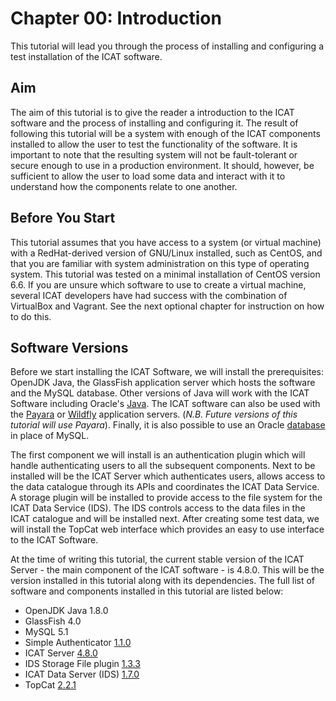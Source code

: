 Chapter 00: Introduction
=======================

This tutorial will lead you through the process of installing and configuring a test installation of the ICAT software.

Aim
---

The aim of this tutorial is to give the reader a introduction to the ICAT software and the process of installing and configuring it. The result of following this tutorial will be a system with enough of the ICAT components installed to allow the user to test the functionality of the software. It is important to note that the resulting system will not be fault-tolerant or secure enough to use in a production environment. It should, however, be sufficient to allow the user to load some data and interact with it to understand how the components relate to one another.

Before You Start
----------------

This tutorial assumes that you have access to a system (or virtual machine) with a RedHat-derived version of GNU/Linux installed, such as CentOS, and that you are familiar with system administration on this type of operating system. This tutorial was tested on a minimal installation of CentOS version 6.6. If you are unsure which software to use to create a virtual machine, several ICAT developers have had success with the combination of VirtualBox and Vagrant. See the next optional chapter for instruction on how to do this.

Software Versions
-----------------

Before we start installing the ICAT Software, we will install the prerequisites: OpenJDK Java, the GlassFish application server which hosts the software and the MySQL database. Other versions of Java will work with the ICAT Software including Oracle's [Java](http://www.oracle.com/technetwork/indexes/downloads/index.html). The ICAT software can also be used with the [Payara](https://www.payara.fish/) or [Wildfly](http://wildfly.org/) application servers. (*N.B. Future versions of this tutorial will use Payara*). Finally, it is also possible to use an Oracle [database](https://www.oracle.com/database/index.html) in place of MySQL.

The first component we will install is an authentication plugin which will handle authenticating users to all the subsequent components. Next to be installed will be the ICAT Server which authenticates users, allows access to the data catalogue through its APIs and coordinates the ICAT Data Service. A storage plugin will be installed to provide access to the file system for the ICAT Data Service (IDS). The IDS controls access to the data files in the ICAT catalogue and will be installed next. After creating some test data, we will install the TopCat web interface which provides an easy to use interface to the ICAT Software.

At the time of writing this tutorial, the current stable version of the ICAT Server - the main component of the ICAT software - is 4.8.0. This will be the version installed in this tutorial along with its dependencies. The full list of software and components installed in this tutorial are listed below:

- OpenJDK Java 1.8.0
- GlassFish 4.0
- MySQL 5.1
- Simple Authenticator [1.1.0](https://repo.icatproject.org/site/authn/simple/1.1.0/)
- ICAT Server [4.8.0](https://repo.icatproject.org/site/icat/server/4.8.0/)
- IDS Storage File plugin [1.3.3](https://repo.icatproject.org/site/ids/storage_file/1.3.3/)
- ICAT Data Server (IDS) [1.7.0](https://repo.icatproject.org/site/ids/server/1.7.0/)
- TopCat [2.2.1](https://repo.icatproject.org/site/topcat/2.2.1/)